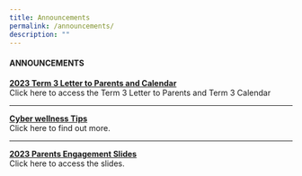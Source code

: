 ```yaml
---
title: Announcements
permalink: /announcements/
description: ""
---
```

<h4><strong>ANNOUNCEMENTS</strong></h4>
<p><strong><a href="/our-partners/parents/communication-with-parents">2023 Term 3 Letter to Parents and Calendar</a><br></strong>Click here to access the Term 3 Letter to Parents and Term 3 Calendar</p>
<hr>
<p><strong><a href="/our-partners/parents/useful-guides-and-resources/cyber-wellness-tips">Cyber wellness Tips</a><br></strong>Click here to find out more.</p>
<hr>
<p><strong><a href="/our-partners/parents/parents-engagement-sessions">2023 Parents Engagement Slides</a><br></strong>Click here to access the slides.</p>